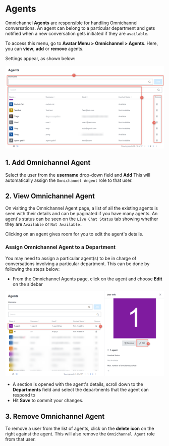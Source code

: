 # Agents

Omnichannel **Agents** are responsible for handling Omnichannel conversations. An agent can belong to a particular department and gets notified when a new conversation gets initiated if they are `available`.

To access this menu, go to **Avatar Menu > Omnichannel > Agents**. Here, you can **view**, **add** or **remove** agents.

Settings appear, as shown below:

![Omnichannel Agents Panel](<../../.gitbook/assets/Omnichannel Agents Panel>)

## **1. Add Omnichannel Agent**

Select the user from the **username** drop-down field and **Add** This will automatically assign the `Omnichannel Angent` role to that user.

## **2. View Omnichannel Agent**

On visiting the Omnichannel Agent page, a list of all the existing agents is seen with their details and can be paginated if you have many agents. An agent's status can be seen on the `Live Chat Status` tab showing whether they are `Available` or `Not Available.`

Clicking on an agent gives room for you to edit the agent's details.

### Assign Omnichannel Agent to a Department

You may need to assign a particular agent(s) to be in charge of conversations involving a particular department. This can be done by following the steps below:

* From the Omnichannel Agents page, click on the agent and choose **Edit** on the sidebar

![Assign Omnichannel Agent to a department](<../../.gitbook/assets/Assign Omnichannel Agent to a department>)

* A section is opened with the agent's details, scroll down to the **Departments** field and select the departments that the agent can respond to
* Hit **Save** to commit your changes.

## **3. Remove Omnichannel Agent**

To remove a user from the list of agents, click on the **delete icon** on the right against the agent. This will also remove the `Omnichannel Agent` role from that user.
